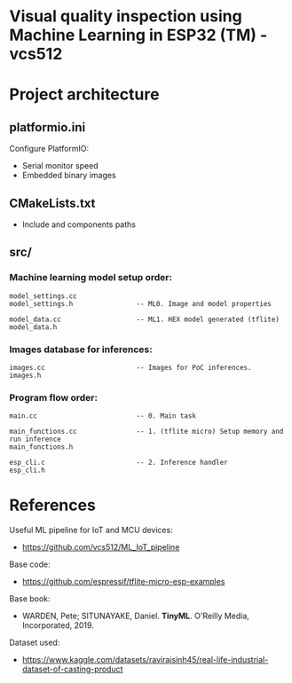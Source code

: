 # Visual quality inspection using Machine Learning in ESP32 (TM) - vcs512

# Project architecture

## platformio.ini
Configure PlatformIO:
- Serial monitor speed
- Embedded binary images

## CMakeLists.txt
- Include and components paths


## src/
### Machine learning model setup order:

    model_settings.cc               
    model_settings.h                -- ML0. Image and model properties
    
    model_data.cc                   -- ML1. HEX model generated (tflite)
    model_data.h

### Images database for inferences:

    images.cc                       -- Images for PoC inferences.
    images.h

### Program flow order:

    main.cc                         -- 0. Main task

    main_functions.cc               -- 1. (tflite micro) Setup memory and run inference
    main_functions.h

    esp_cli.c                       -- 2. Inference handler
    esp_cli.h

# References
Useful ML pipeline for IoT and MCU devices:
- https://github.com/vcs512/ML_IoT_pipeline

Base code:
- https://github.com/espressif/tflite-micro-esp-examples

Base book:
- WARDEN, Pete; SITUNAYAKE, Daniel. **TinyML**. O'Reilly Media, Incorporated, 2019.

Dataset used:
- https://www.kaggle.com/datasets/ravirajsinh45/real-life-industrial-dataset-of-casting-product
